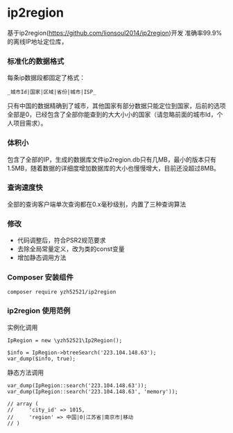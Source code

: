 # ip2region

基于ip2region(https://github.com/lionsoul2014/ip2region)开发 准确率99.9%的离线IP地址定位库，

### 标准化的数据格式
每条ip数据段都固定了格式：
```
_城市Id|国家|区域|省份|城市|ISP_
```

只有中国的数据精确到了城市，其他国家有部分数据只能定位到国家，后前的选项全部是0，已经包含了全部你能查到的大大小小的国家（请忽略前面的城市Id，个人项目需求）。

### 体积小

包含了全部的IP，生成的数据库文件ip2region.db只有几MB，最小的版本只有1.5MB，随着数据的详细度增加数据库的大小也慢慢增大，目前还没超过8MB。

### 查询速度快
全部的查询客户端单次查询都在0.x毫秒级别，内置了三种查询算法

### 修改
* 代码调整后，符合PSR2规范要求
* 去除全局常量定义，改为类的const变量
* 增加静态调用方法

### Composer 安装组件
```
composer require yzh52521/ip2region
```

### ip2region 使用范例

实例化调用
```
IpRegion = new \yzh52521\Ip2Region();

$info = IpRegion->btreeSearch('223.104.148.63');
var_dump($info, true);
```
静态方法调用
```
var_dump(IpRegion::search('223.104.148.63'));
var_dump(IpRegion::search('223.104.148.63', 'memory'));

// array (
//     'city_id' => 1015,
//     'region' => 中国|0|江苏省|南京市|移动
// )
```
